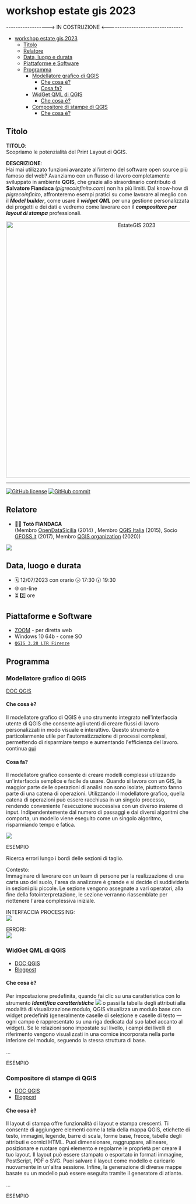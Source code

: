 # workshop estate gis 2023

------------------> IN COSTRUZIONE <--------------------------------

<!-- TOC -->

- [workshop estate gis 2023](#workshop-estate-gis-2023)
  - [Titolo](#titolo)
  - [Relatore](#relatore)
  - [Data, luogo e durata](#data-luogo-e-durata)
  - [Piattaforme e Software](#piattaforme-e-software)
  - [Programma](#programma)
    - [Modellatore grafico di QGIS](#modellatore-grafico-di-qgis)
      - [Che cosa è?](#che-cosa-è)
      - [Cosa fa?](#cosa-fa)
    - [WidGet QML di QGIS](#widget-qml-di-qgis)
      - [Che cosa è?](#che-cosa-è-1)
    - [Compositore di stampe di QGIS](#compositore-di-stampe-di-qgis)
      - [Che cosa è?](#che-cosa-è-2)

<!-- /TOC -->

## Titolo

**TITOLO**: <br> Scopriamo le potenzialità del Print Layout di QGIS.

**DESCRIZIONE**: <br> Hai mai utilizzato funzioni avanzate all’interno del software open source più famoso del web? Avanziamo con un flusso di lavoro completamente sviluppato in ambiente **QGIS**, che grazie allo straordinario contributo di **Salvatore Fiandaca** (_pigrecoinfinito.com_) non ha più limiti. Dal know-how di _pigrecoinfinito_, affronteremo esempi pratici su come lavorare al meglio con il _**Model builder**_, come usare il _**widget QML**_ per una gestione personalizzata dei progetti e dei dati e vedremo come lavorare con il _**compositore per layout di stampa**_ professionali.

<p align="center"><a href="https://www.facebook.com/events/267322345814499/267324065814327/?ref=newsfeed" target="_blank"><img src="./imgs/12luglio_fiandaca/vb_fiandaca.jpg" width="700" title="EstateGIS 2023"></a></p>

---

[![GitHub license](https://img.shields.io/badge/License-Creative%20Commons%20Attribution%204.0%20International-blue)](https://github.com/pigreco/seminario-estate-gis-2020/blob/master/license)
[![GitHub commit](https://img.shields.io/github/last-commit/pcm-dpc/COVID-19)](https://github.com/pigreco/seminario-estate-gis-2020/commits/master)

## Relatore

- 👨‍🦲 **Totò FIANDACA** <br>(Membro [OpenDataSicilia](http://opendatasicilia.it/) (2014) , Membro [QGIS Italia](http://qgis.it/) (2015), Socio [GFOSS.it](https://gfoss.it/) (2017), Membro [QGIS organization](https://github.com/qgis) (2020))

![](imgs/loghi.png)
## Data, luogo e durata

- 🗓 12/07/2023 con orario 🕟 17:30 🕢 19:30 
- 🌐 on-line
- ⏳ 2️⃣ ore

## Piattaforme e Software

- [ZOOM](https://zoom.us/) - per diretta web
- Windows 10 64b - come SO
- [`QGIS 3.28 LTR Firenze`](https://qgis.org/it/site/) <img src = "./imgs/qgis-icon32.png" width =15> 

## Programma

### Modellatore grafico di QGIS

[DOC QGIS](https://docs.qgis.org/3.28/en/docs/user_manual/processing/modeler.html?highlight=modeler%20builder)
#### Che cosa è?

Il modellatore grafico di QGIS è uno strumento integrato nell'interfaccia utente di QGIS che consente agli utenti di creare flussi di lavoro personalizzati in modo visuale e interattivo. Questo strumento è particolarmente utile per l'automatizzazione di processi complessi, permettendo di risparmiare tempo e aumentando l'efficienza del lavoro. continua [qui](https://poe.com/s/4Z6ce392paNJW90c7GUg)

#### Cosa fa?

Il modellatore grafico consente di creare modelli complessi utilizzando un'interfaccia semplice e facile da usare. Quando si lavora con un GIS, la maggior parte delle operazioni di analisi non sono isolate, piuttosto fanno parte di una catena di operazioni. Utilizzando il modellatore grafico, quella catena di operazioni può essere racchiusa in un singolo processo, rendendo conveniente l'esecuzione successiva con un diverso insieme di input. Indipendentemente dal numero di passaggi e dai diversi algoritmi che comporta, un modello viene eseguito come un singolo algoritmo, risparmiando tempo e fatica.

![](imgs/screenshot/img_01.png)

ESEMPIO

Ricerca errori lungo i bordi delle sezioni di taglio.

Contesto:<br>
Immaginare di lavorare con un team di persone per la realizzazione di una carta uso del suolo, l'area da analizzare è grande e si decide di suddividerla in sezioni più piccole. Le sezione vengono assegnate a vari operatori, alla fine della fotointerpretazione, le sezione verranno riassemblate per riottenere l'area complessiva iniziale.

INTERFACCIA PROCESSING:<br>
![](imgs/screenshot/img_02.png)

ERRORI:<br>
![](imgs/screenshot/img_03.png)

### WidGet QML di QGIS

- [DOC QGIS](https://docs.qgis.org/3.28/en/docs/user_manual/working_with_vector/vector_properties.html?highlight=widget%20qml#id122)
- [Blogpost](https://pigrecoinfinito.com/2021/07/15/dati-sulla-vaccinazione-in-sicilia/)
#### Che cosa è?

Per impostazione predefinita, quando fai clic su una caratteristica con lo strumento _**Identifica caratteristiche**_ ![](https://docs.qgis.org/3.28/en/_images/mActionIdentify.png) o passi la tabella degli attributi alla modalità di visualizzazione modulo, QGIS visualizza un modulo base con widget predefiniti (generalmente caselle di selezione e caselle di testo — ogni campo è rappresentato su una riga dedicata dal suo label accanto al widget). Se le relazioni sono impostate sul livello, i campi dei livelli di riferimento vengono visualizzati in una cornice incorporata nella parte inferiore del modulo, seguendo la stessa struttura di base.

...

ESEMPIO

### Compositore di stampe di QGIS

- [DOC QGIS](https://docs.qgis.org/3.28/en/docs/user_manual/print_composer/overview_composer.html)
- [Blogpost](https://pigrecoinfinito.com/?s=atlante)

#### Che cosa è?

Il layout di stampa offre funzionalità di layout e stampa crescenti. Ti consente di aggiungere elementi come la tela della mappa QGIS, etichette di testo, immagini, legende, barre di scala, forme base, frecce, tabelle degli attributi e cornici HTML. Puoi dimensionare, raggruppare, allineare, posizionare e ruotare ogni elemento e regolarne le proprietà per creare il tuo layout. Il layout può essere stampato o esportato in formati immagine, PostScript, PDF o SVG. Puoi salvare il layout come modello e caricarlo nuovamente in un'altra sessione. Infine, la generazione di diverse mappe basate su un modello può essere eseguita tramite il generatore di atlante.

...

ESEMPIO
